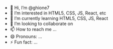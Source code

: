 - 👋 Hi, I’m @ghione7
- 👀 I’m interested in HTML5, CSS, JS, React, etc
- 🌱 I’m currently learning HTML5, CSS, JS, React
- 💞️ I’m looking to collaborate on 
- 📫 How to reach me ...
- 😄 Pronouns: ...
- ⚡ Fun fact: ...

<!---
ghione7/ghione7 is a ✨ special ✨ repository because its `README.md` (this file) appears on your GitHub profile.
You can click the Preview link to take a look at your changes.
--->
